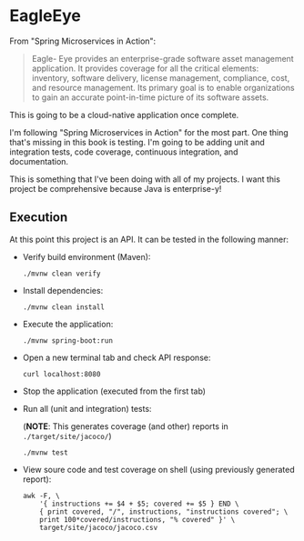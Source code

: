 # EagleEye

From "Spring Microservices in Action":

> Eagle- Eye provides an enterprise-grade software asset management application. It provides coverage for all the critical elements: inventory, software delivery, license management, compliance, cost, and resource management. Its primary goal is to enable organizations to gain an accurate point-in-time picture of its software assets.

This is going to be a cloud-native application once complete. 

I'm following "Spring Microservices in Action" for the most part. One thing that's missing in this book is testing. I'm going to be adding unit and integration tests, code coverage, continuous integration, and documentation. 

This is something that I've been doing with all of my projects. I want this project be comprehensive because Java is enterprise-y!

## Execution

At this point this project is an API. It can be tested in the following manner:

+ Verify build environment (Maven):

  `./mvnw clean verify`

+ Install dependencies:

  `./mvnw clean install`

+ Execute the application:

  `./mvnw spring-boot:run`

+ Open a new terminal tab and check API response:

  `curl localhost:8080`

+ Stop the application (executed from the first tab)

+ Run all (unit and integration) tests:
  
  (**NOTE**: This generates coverage (and other) reports in `./target/site/jacoco/`)

  `./mvnw test`

+ View soure code and test coverage on shell (using previously generated report):

  ```
  awk -F, \
      '{ instructions += $4 + $5; covered += $5 } END \
      { print covered, "/", instructions, "instructions covered"; \
      print 100*covered/instructions, "% covered" }' \
      target/site/jacoco/jacoco.csv
  ```